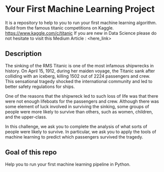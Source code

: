 # Your First Machine Learning Project
It is a repository to help to you to run your first machine learning algorithm. Build from the famous titanic competitions on Kaggle.
https://www.kaggle.com/c/titanic
If you are new in Data Science please do not hesitate to visit this Medium Article : <here_link>

## Description 
The sinking of the RMS Titanic is one of the most infamous shipwrecks in history.  On April 15, 1912, during her maiden voyage, the Titanic sank after colliding with an iceberg, killing 1502 out of 2224 passengers and crew. This sensational tragedy shocked the international community and led to better safety regulations for ships.

One of the reasons that the shipwreck led to such loss of life was that there were not enough lifeboats for the passengers and crew. Although there was some element of luck involved in surviving the sinking, some groups of people were more likely to survive than others, such as women, children, and the upper-class.

In this challenge, we ask you to complete the analysis of what sorts of people were likely to survive. In particular, we ask you to apply the tools of machine learning to predict which passengers survived the tragedy.

## Goal of this repo
Help you to run your first machine learning pipeline in Python.
